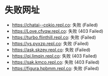 # 失败网址
- https://chatai--cokio.repl.co: 失败 (Failed)
- https://Love.cfvqw.repl.co: 失败 (403
Failed)
- https://turbo.flinthill.repl.co: 失败 (Failed)
- https://ys.pyxzp.repl.co: 失败 (Failed)
- https://ask.skzey.repl.co: 失败 (Failed)
- https://qi.limqin.repl.co: 失败 (403
Failed)
- https://sak.kmco.repl.co: 失败 (403
Failed)
- https://figura.hpbmm.repl.co: 失败 (Failed)
